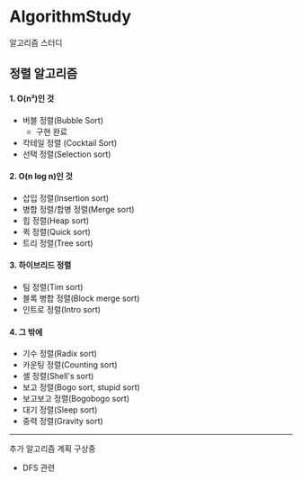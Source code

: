 # AlgorithmStudy
알고리즘 스터디

## 정렬 알고리즘

#### 1. O(n²)인 것
* 버블 정렬(Bubble Sort)
  - 구현 완료 
* 칵테일 정렬 (Cocktail Sort)
* 선택 정렬(Selection sort)


#### 2. O(n log n)인 것
 * 삽입 정렬(Insertion sort)
 * 병합 정렬/합병 정렬(Merge sort)
 * 힙 정렬(Heap sort)
 * 퀵 정렬(Quick sort)
 * 트리 정렬(Tree sort)


#### 3. 하이브리드 정렬
 * 팀 정렬(Tim sort)
 * 블록 병합 정렬(Block merge sort)
 * 인트로 정렬(Intro sort)

#### 4. 그 밖에
* 기수 정렬(Radix sort)
* 카운팅 정렬(Counting sort)
* 셸 정렬(Shell's sort)
* 보고 정렬(Bogo sort, stupid sort)
* 보고보고 정렬(Bogobogo sort)
* 대기 정렬(Sleep sort)
* 중력 정렬(Gravity sort)

---

추가 알고리즘 계획 구상중
 - DFS 관련
